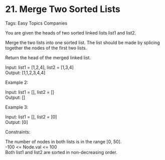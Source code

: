 # 21. Merge Two Sorted Lists
Tags: Easy Topics Companies  

You are given the heads of two sorted linked lists list1 and list2.  

Merge the two lists into one sorted list. The list should be made by splicing together the nodes of the first two lists.  

Return the head of the merged linked list.  

Input: list1 = [1,2,4], list2 = [1,3,4]  
Output: [1,1,2,3,4,4]  

Example 2:  

Input: list1 = [], list2 = []  
Output: []  

Example 3:  

Input: list1 = [], list2 = [0]  
Output: [0]  

Constraints:  

The number of nodes in both lists is in the range [0, 50].  
-100 <= Node.val <= 100  
Both list1 and list2 are sorted in non-decreasing order.  
